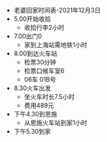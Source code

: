 - 老婆回家时间表-2021年12月3日
- 5.00开始收拾
	- 收拾行李2小时
- 7.00出门0
	- 家到上海站需地铁1小时
- 8.00到达火车站
	- 检票30分钟
	- 检票口候车室6
	- 06车 01B号
- 8.30火车出发
	- 坐火车时长7.5小时
	- 费用489元
- 下午4.30到恩施
	- 从恩施火车站到家1小时
- 下午5.30到家